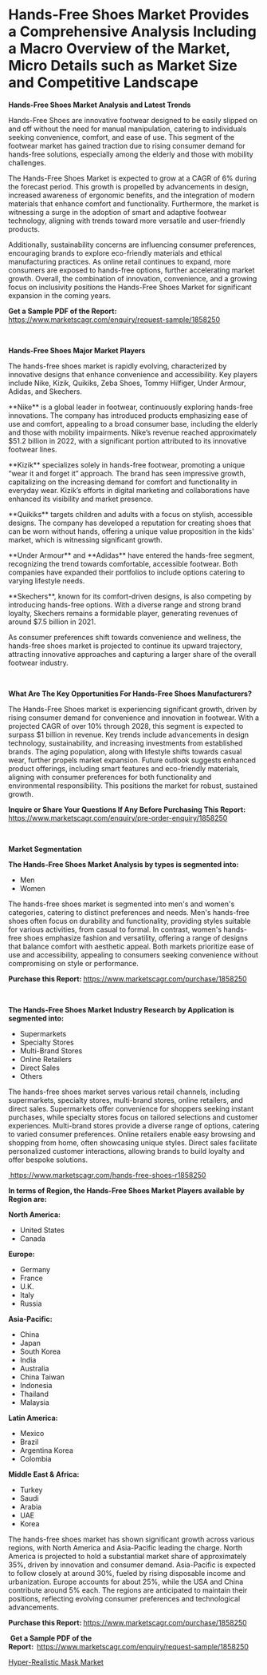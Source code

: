 <p><h1>Hands-Free Shoes Market Provides a Comprehensive Analysis Including a Macro Overview of the Market, Micro Details such as Market Size and Competitive Landscape</h1></p><p><strong>Hands-Free Shoes Market Analysis and Latest Trends</strong></p>
<p><p>Hands-Free Shoes are innovative footwear designed to be easily slipped on and off without the need for manual manipulation, catering to individuals seeking convenience, comfort, and ease of use. This segment of the footwear market has gained traction due to rising consumer demand for hands-free solutions, especially among the elderly and those with mobility challenges.</p><p>The Hands-Free Shoes Market is expected to grow at a CAGR of 6% during the forecast period. This growth is propelled by advancements in design, increased awareness of ergonomic benefits, and the integration of modern materials that enhance comfort and functionality. Furthermore, the market is witnessing a surge in the adoption of smart and adaptive footwear technology, aligning with trends toward more versatile and user-friendly products.</p><p>Additionally, sustainability concerns are influencing consumer preferences, encouraging brands to explore eco-friendly materials and ethical manufacturing practices. As online retail continues to expand, more consumers are exposed to hands-free options, further accelerating market growth. Overall, the combination of innovation, convenience, and a growing focus on inclusivity positions the Hands-Free Shoes Market for significant expansion in the coming years.</p></p>
<p><strong>Get a Sample PDF of the Report:&nbsp;</strong> <a href="https://www.marketscagr.com/enquiry/request-sample/1858250?utm_campaign=2003&utm_medium=2&utm_source=Github&utm_content=ia&utm_term=10022025&utm_id=hands-free-shoes">https://www.marketscagr.com/enquiry/request-sample/1858250</a></p>
<p>&nbsp;</p>
<p><strong>Hands-Free Shoes Major Market Players</strong></p>
<p><p>The hands-free shoes market is rapidly evolving, characterized by innovative designs that enhance convenience and accessibility. Key players include Nike, Kizik, Quikiks, Zeba Shoes, Tommy Hilfiger, Under Armour, Adidas, and Skechers.</p><p>**Nike** is a global leader in footwear, continuously exploring hands-free innovations. The company has introduced products emphasizing ease of use and comfort, appealing to a broad consumer base, including the elderly and those with mobility impairments. Nike’s revenue reached approximately $51.2 billion in 2022, with a significant portion attributed to its innovative footwear lines.</p><p>**Kizik** specializes solely in hands-free footwear, promoting a unique “wear it and forget it” approach. The brand has seen impressive growth, capitalizing on the increasing demand for comfort and functionality in everyday wear. Kizik’s efforts in digital marketing and collaborations have enhanced its visibility and market presence.</p><p>**Quikiks** targets children and adults with a focus on stylish, accessible designs. The company has developed a reputation for creating shoes that can be worn without hands, offering a unique value proposition in the kids' market, which is witnessing significant growth.</p><p>**Under Armour** and **Adidas** have entered the hands-free segment, recognizing the trend towards comfortable, accessible footwear. Both companies have expanded their portfolios to include options catering to varying lifestyle needs.</p><p>**Skechers**, known for its comfort-driven designs, is also competing by introducing hands-free options. With a diverse range and strong brand loyalty, Skechers remains a formidable player, generating revenues of around $7.5 billion in 2021.</p><p>As consumer preferences shift towards convenience and wellness, the hands-free shoes market is projected to continue its upward trajectory, attracting innovative approaches and capturing a larger share of the overall footwear industry.</p></p>
<p>&nbsp;</p>
<p><strong>What Are The Key Opportunities For Hands-Free Shoes Manufacturers?</strong></p>
<p><p>The Hands-Free Shoes market is experiencing significant growth, driven by rising consumer demand for convenience and innovation in footwear. With a projected CAGR of over 10% through 2028, this segment is expected to surpass $1 billion in revenue. Key trends include advancements in design technology, sustainability, and increasing investments from established brands. The aging population, along with lifestyle shifts towards casual wear, further propels market expansion. Future outlook suggests enhanced product offerings, including smart features and eco-friendly materials, aligning with consumer preferences for both functionality and environmental responsibility. This positions the market for robust, sustained growth.</p></p>
<p><strong>Inquire or Share Your Questions If Any Before Purchasing This Report:</strong> <a href="https://www.marketscagr.com/enquiry/pre-order-enquiry/1858250?utm_campaign=2003&utm_medium=2&utm_source=Github&utm_content=ia&utm_term=10022025&utm_id=hands-free-shoes">https://www.marketscagr.com/enquiry/pre-order-enquiry/1858250</a></p>
<p>&nbsp;</p>
<p><strong>Market Segmentation</strong></p>
<p><strong>The Hands-Free Shoes Market Analysis by types is segmented into:</strong></p>
<p><ul><li>Men</li><li>Women</li></ul></p>
<p><p>The hands-free shoes market is segmented into men's and women's categories, catering to distinct preferences and needs. Men's hands-free shoes often focus on durability and functionality, providing styles suitable for various activities, from casual to formal. In contrast, women's hands-free shoes emphasize fashion and versatility, offering a range of designs that balance comfort with aesthetic appeal. Both markets prioritize ease of use and accessibility, appealing to consumers seeking convenience without compromising on style or performance.</p></p>
<p><strong>Purchase this Report:&nbsp;</strong><a href="https://www.marketscagr.com/purchase/1858250?utm_campaign=2003&utm_medium=2&utm_source=Github&utm_content=ia&utm_term=10022025&utm_id=hands-free-shoes">https://www.marketscagr.com/purchase/1858250</a></p>
<p>&nbsp;</p>
<p><strong>The Hands-Free Shoes Market Industry Research by Application is segmented into:</strong></p>
<p><ul><li>Supermarkets</li><li>Specialty Stores</li><li>Multi-Brand Stores</li><li>Online Retailers</li><li>Direct Sales</li><li>Others</li></ul></p>
<p><p>The hands-free shoes market serves various retail channels, including supermarkets, specialty stores, multi-brand stores, online retailers, and direct sales. Supermarkets offer convenience for shoppers seeking instant purchases, while specialty stores focus on tailored selections and customer experiences. Multi-brand stores provide a diverse range of options, catering to varied consumer preferences. Online retailers enable easy browsing and shopping from home, often showcasing unique styles. Direct sales facilitate personalized customer interactions, allowing brands to build loyalty and offer bespoke solutions.</p></p>
<p><a href="https://www.marketscagr.com/hands-free-shoes-r1858250?utm_campaign=2003&utm_medium=2&utm_source=Github&utm_content=ia&utm_term=10022025&utm_id=hands-free-shoes">&nbsp;https://www.marketscagr.com/hands-free-shoes-r1858250</a></p>
<p><strong>In terms of Region, the Hands-Free Shoes Market Players available by Region are:</strong></p>
<p>
    <p> <strong> North America: </strong>
        <ul>
            <li>United States</li>
            <li>Canada</li>
        </ul>
        </p> 
    <p> <strong> Europe: </strong>
        <ul>
            <li>Germany</li>
            <li>France</li>
            <li>U.K.</li>
            <li>Italy</li>
            <li>Russia</li>
        </ul>
        </p> 
    <p> <strong> Asia-Pacific: </strong>
        <ul>
            <li>China</li>
            <li>Japan</li>
            <li>South Korea</li>
            <li>India</li>
            <li>Australia</li>
            <li>China Taiwan</li>
            <li>Indonesia</li>
            <li>Thailand</li>
            <li>Malaysia</li>
        </ul>
        </p> 
    <p> <strong> Latin America: </strong>
        <ul>
            <li>Mexico</li>
            <li>Brazil</li>
            <li>Argentina Korea</li>
            <li>Colombia</li>
        </ul>
        </p> 
    <p> <strong> Middle East & Africa: </strong>
        <ul>
            <li>Turkey</li>
            <li>Saudi</li>
            <li>Arabia</li>
            <li>UAE</li>
            <li>Korea</li>
        </ul>
    </p>
    </p>
<p><p>The hands-free shoes market has shown significant growth across various regions, with North America and Asia-Pacific leading the charge. North America is projected to hold a substantial market share of approximately 35%, driven by innovation and consumer demand. Asia-Pacific is expected to follow closely at around 30%, fueled by rising disposable income and urbanization. Europe accounts for about 25%, while the USA and China contribute around 5% each. The regions are anticipated to maintain their positions, reflecting evolving consumer preferences and technological advancements.</p></p>
<p><strong>Purchase this Report: </strong><a href="https://www.marketscagr.com/purchase/1858250?utm_campaign=2003&utm_medium=2&utm_source=Github&utm_content=ia&utm_term=10022025&utm_id=hands-free-shoes">https://www.marketscagr.com/purchase/1858250</a></p>
<p>&nbsp;<strong>Get a Sample PDF of the Report:&nbsp;&nbsp;</strong><a href="https://www.marketscagr.com/enquiry/request-sample/1858250?utm_campaign=2003&utm_medium=2&utm_source=Github&utm_content=ia&utm_term=10022025&utm_id=hands-free-shoes">https://www.marketscagr.com/enquiry/request-sample/1858250</a></p>
<p><strong></strong></p>
<p><p><a href="https://github.com/mauripalmi/Market-Research-Report-List-6/blob/main/hyper-realistic-mask-market.md?utm_campaign=2003&utm_medium=2&utm_source=Github&utm_content=ia&utm_term=10022025&utm_id=hands-free-shoes">Hyper-Realistic Mask Market</a></p></p>